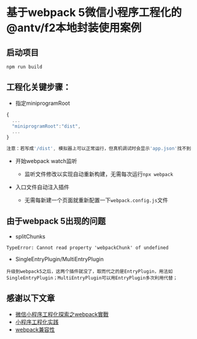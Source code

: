 # 基于webpack 5微信小程序工程化的@antv/f2本地封装使用案例

## 启动项目
`npm run build`

## 工程化关键步骤：
- 指定miniprogramRoot
```javascript
{
  ...
  "miniprogramRoot":"dist",
  ...
}

注意：若写成'/dist', 模拟器上可以正常运行，但真机调试时会显示'app.json'找不到
```
- 开始webpack watch监听
  - 监听文件修改以实现自动重新构建，无需每次运行`npx webpack`

- 入口文件自动注入插件
  - 无需每新建一个页面就重新配置一下`webpack.config.js`文件

## 由于webpack 5出现的问题
- splitChunks
```text
TypeError: Cannot read property 'webpackChunk' of undefined
```

- SingleEntryPlugin/MultiEntryPlugin
```text
升级到webpack5之后，这两个插件就没了，取而代之的是EntryPlugin，用法如SingleEntryPlugin；MultiEntryPlugin可以用EntryPlugin多次利用代替；
```


## 感谢以下文章
- [微信小程序工程化探索之webpack實戰](https://codertw.com/%E7%A8%8B%E5%BC%8F%E8%AA%9E%E8%A8%80/742008/)
- [小程序工程化实践](https://github.com/listenzz/MyMina)
- [webpack兼容性](https://github.com/cascornelissen/svg-spritemap-webpack-plugin/issues/108)